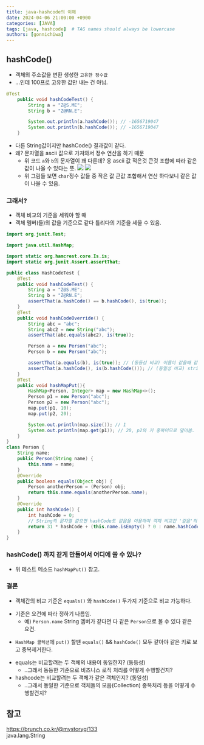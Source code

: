 ```yaml
---
title: java-hashcode의 이해
date: 2024-04-06 21:00:00 +0900
categories: [JAVA]
tags: [java, hashcode]  # TAG names should always be lowercase
authors: [gonnichiwa]
---
```


## hashCode()

- 객체의 주소값을 변환 생성한 `고유한 정수값`
- ...인데 100프로 고유한 값만 내는 건 아님.
```java
@Test
    public void hashCodeTest() {
        String a = "Z@S.ME";
        String b = "Z@RN.E";

        System.out.println(a.hashCode()); // -1656719047
        System.out.println(b.hashCode()); // -1656719047
    }
```
- 다른 String값이지만 hashCode() 결과값이 같다.  
- 왜? 문자열을 ascii 값으로 가져와서 정수 연산을 하기 때문
  - 위 코드 `a`와 `b`의 문자열이 꽤 다른데? 응 ascii 값 적은것 큰것 조합에 따라 같은 값이 나올 수 있다는 뜻.
  ![](https://blog.kakaocdn.net/dn/bFwwAQ/btsGsr2JMIc/KSop79HSSmFXmkDOzj2IDk/img.png)
  ![](https://blog.kakaocdn.net/dn/ntObv/btsGp1LtRn4/6YQZThydVjdDhpqk4ykM01/img.png)
  - 위 그림들 보면 `char`정수 값들 중 작은 값 큰값 조합해서 연산 하다보니 같은 값이 나올 수 있음.


### 그래서?

- 객체 비교의 기준을 세워야 할 때
- 객체 멤버(들)의 값을 기준으로 같다 틀리다의 기준을 세울 수 있음.
```java
import org.junit.Test;

import java.util.HashMap;

import static org.hamcrest.core.Is.is;
import static org.junit.Assert.assertThat;

public class HashCodeTest {
    @Test
    public void hashCodeTest() {
        String a = "Z@S.ME";
        String b = "Z@RN.E";
        assertThat(a.hashCode() == b.hashCode(), is(true));
    }
    @Test
    public void hashCodeOverride() {
        String abc = "abc";
        String abc2 = new String("abc");
        assertThat(abc.equals(abc2), is(true));

        Person a = new Person("abc");
        Person b = new Person("abc");

        assertThat(a.equals(b), is(true)); // (동등성 비교) 이름이 같을때 같게 주고 싶다면? equals 오버라이드
        assertThat(a.hashCode(), is(b.hashCode())); // (동일성 비교) string 값이 같을 때 두 인스턴스가 동일하다고 기준 잡고 싶다면? hashCode 오버라이드
    }
    @Test
    public void hashMapPut(){
        HashMap<Person, Integer> map = new HashMap<>();
        Person p1 = new Person("abc");
        Person p2 = new Person("abc");
        map.put(p1, 10);
        map.put(p2, 20);

        System.out.println(map.size()); // 1
        System.out.println(map.get(p1)); // 20, p2와 키 중복이므로 덮어씀.
    }
}
class Person {
    String name;
    public Person(String name) {
        this.name = name;
    }
    @Override
    public boolean equals(Object obj) {
        Person anotherPerson = (Person) obj;
        return this.name.equals(anotherPerson.name);
    }
    @Override
    public int hashCode() {
        int hashCode = 0;
        // String의 문자열 같으면 hashCode도 같음을 이용하여 객체 비교간 '같음'의 기준을 정의함.
        return 31 * hashCode + (this.name.isEmpty() ? 0 : name.hashCode());
    }
}
```

### hashCode() 까지 같게 만들어서 어디에 쓸 수 있나?
- 위 테스트 메소드 `hashMapPut()` 참고.

### 결론
  - 객체간의 비교 기준은 `equals()` 와 `hashCode()` 두가지 기준으로 비교 가능하다.
  + 기준은 요건에 따라 정하기 나름임.
    - 예) `Person.name` String 멤버가 같다면 다 같은 `Person`으로 볼 수 있다 같은 요건.
  - `HashMap 콜렉션`에 `put()` 할땐 `equals()` && `hashCode()` 모두 같아야 같은 키로 보고 중복제거한다.

  + equals는 비교할려는 두 객체의 내용이 동일한지? (동등성)  
    - ..그래서 동등한 기준으로 비즈니스 로직 처리를 어떻게 수행할건지?
  + hashcode는 비교할려는 두 객체가 같은 객체인지? (동일성)  
    - ..그래서 동일한 기준으로 객체들의 모음(Collection) 중복처리 등을 어떻게 수행할건지?


## 참고
https://brunch.co.kr/@mystoryg/133  
java.lang.String